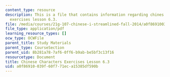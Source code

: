 ```yaml
---
content_type: resource
description: This is a file that contains information regarding chines characters
  exercises lesson 6.3.
file: /media/courses/21g-107-chinese-i-streamlined-fall-2014/a0f86910039f60f771eca15385df590b_MIT21G_107F14_L6_st3_6.3.pdf
file_type: application/pdf
learning_resource_types: []
ocw_type: OCWFile
parent_title: Study Materials
parent_type: CourseSection
parent_uid: 8b281a78-7af6-0ff6-b9ab-be5bf3c13f16
resourcetype: Document
title: Chinese Characters Exercises Lesson 6.3
uid: a0f86910-039f-60f7-71ec-a15385df590b
---
```

